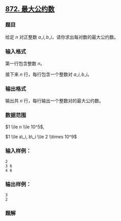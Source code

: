 ## [872\. 最大公约数](https://www.acwing.com/problem/content/874/)

### 题目

给定 $n$ 对正整数 $a\_i, b\_i$，请你求出每对数的最大公约数。

### 输入格式

第一行包含整数 $n$。

接下来 $n$ 行，每行包含一个整数对 $a\_i,b\_i$。

### 输出格式

输出共 $n$ 行，每行输出一个整数对的最大公约数。

### 数据范围

$1 \\le n \\le 10^5$,

$1 \\le a\_i, b\_i \\le 2 \\times 10^9$

### 输入样例：

```
2
3 6
4 6
```

### 输出样例：

```
3
2
```

### 题解

